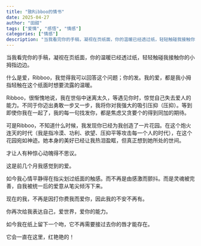 ```yaml
---
title: "致Ribboo的情书"
date: 2025-04-27
author: "田甜"
tags: ["爱情", "感悟", "情感"]
categories: ["情感"]
description: "当我看完你的手稿，凝视在页纸面，你的温暖已经透过纸，轻轻触碰我接触你的小拇指边边。"
---
```


当我看完你的手稿，凝视在页纸面，你的温暖已经透过纸，轻轻触碰我接触你的小拇指边边。

什么是爱，Ribboo，我觉得我可以回答这个问题；你的发。我的爱，都是我小拇指轻触在这个纸面时想要流露的温暖。

Ribboo，很惭愧地说，我在世俗中迷离太久，等遇见你时，惊觉自己失去爱人的能力。不同于你迈出勇敢一步又一步，我将你对我强大的吸引压抑（压抑）。等到即使你我在一起了，我的每一句找发你，都是焦虑又贪要个的得到同加的期待。

可是Ribboo，不知道什么时候，我发现你已经为我创造了一片花园。在这个炮火连天的时代（我是指冷漠、功利、欲望、压抑平等攻击每一个人的时代），在这个花园宛如神迹。她本身的美好已经让我热泪盈眶，但真正想到她所处的世间。

才让人有种惊心动魄得不思议。

这是前几个月我感觉到的爱。

如今我心情平静得在指尖划过纸面的触感。而不再是由感激而颤抖。而是灵魂被完善，自我被统一后的爱意从笔尖倾泻下来。

现在的我，不再是因打你费我而爱你，因此我的不安不再有。

你再次给我表达自己，爱世界，爱你的能力。

如今我在纸上留下一个吻，它不再需要接过去你的唇才能存在。

它会一直在这里，红艳艳的！
